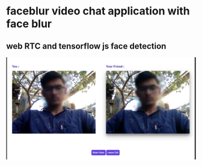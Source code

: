 # faceblur video chat application with face blur

## web RTC and tensorflow js face detection 

![demo](https://github.com/Sagardhandhalya/faceblur/blob/master/Screenshot%202021-09-10%20at%202.34.40%20PM.png)

